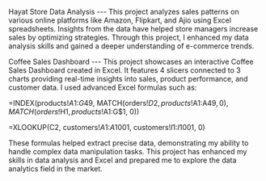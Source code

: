 Hayat Store Data Analysis ---  This project analyzes sales patterns on various online platforms like Amazon, Flipkart, and Ajio using Excel spreadsheets. Insights from the data have helped store managers increase sales by optimizing strategies. Through this project, I enhanced my data analysis skills and gained a deeper understanding of e-commerce trends.

Coffee Sales Dashboard ---   This project showcases an interactive Coffee Sales Dashboard created in Excel. It features 4 slicers connected to 3 charts providing real-time insights into sales, product performance, and customer data. I used advanced Excel formulas such as:

   =INDEX(products!$A$1:$G$49, MATCH(orders!$D2, products!$A$1:$A$49, 0), MATCH(orders!$H$1, products!$A$1:$G$1, 0))
   
   =XLOOKUP(C2, customers!$A$1:$A$1001, customers!$I$1:$I$1001, 0)
   
These formulas helped extract precise data, demonstrating my ability to handle complex data manipulation tasks. This project has enhanced my skills in data analysis and Excel and prepared me to explore the data analytics field in the market.
